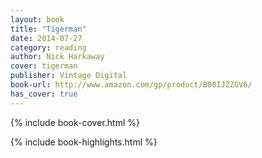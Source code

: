 ```yaml
---
layout: book
title: "Tigerman"
date: 2014-07-27
category: reading
author: Nick Harkaway
cover: tigerman
publisher: Vintage Digital
book-url: http://www.amazon.com/gp/product/B00IJZZGV6/
has_cover: true
---
```

{% include book-cover.html %}

{% include book-highlights.html %}
